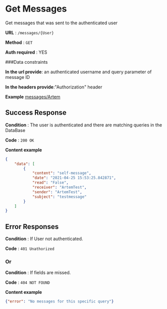 # Get Messages

Get messages that was sent to the authenticated user

**URL** : ``/messages/{User}``

**Method** : `GET`

**Auth required** : YES

###Data constraints

**In the url provide**: an authenticated username and query parameter of message ID

**In the headers provide**:"Authorization" header


**Example** 
[messages/Artem](https://flask-message-system.herokuapp.com/messages/ArtemTest?read=false)

## Success Response

**Condition** : The user is authenticated and there are matching queries in the DataBase

**Code** : `200 OK`

**Content example**

```json
{
    "data": [
        {
            "content": "self-message",
            "date": "2021-04-25 15:53:25.842871",
            "read": "False",
            "receiver": "ArtemTest",
            "sender": "ArtemTest",
            "subject": "testmessage"
        }
    ]
}
```

## Error Responses

**Condition** : If User not authenticated.

**Code** : `401 Unathorized`


### Or

**Condition** : If fields are missed.

**Code** : `404 NOT FOUND`

**Content example**

```json
{"error": "No messages for this specific query"}
```
